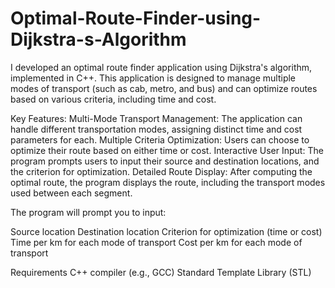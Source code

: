 # Optimal-Route-Finder-using-Dijkstra-s-Algorithm
I developed an optimal route finder application using Dijkstra's algorithm, implemented in C++. This application is designed to manage multiple modes of transport (such as cab, metro, and bus) and can optimize routes based on various criteria, including time and cost.

Key Features:
Multi-Mode Transport Management: The application can handle different transportation modes, assigning distinct time and cost parameters for each.
Multiple Criteria Optimization: Users can choose to optimize their route based on either time or cost.
Interactive User Input: The program prompts users to input their source and destination locations, and the criterion for optimization.
Detailed Route Display: After computing the optimal route, the program displays the route, including the transport modes used between each segment.

The program will prompt you to input:

Source location
Destination location
Criterion for optimization (time or cost)
Time per km for each mode of transport
Cost per km for each mode of transport

Requirements
C++ compiler (e.g., GCC)
Standard Template Library (STL)



